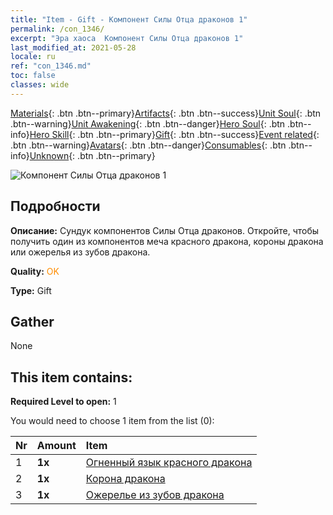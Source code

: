 ```yaml
---
title: "Item - Gift - Компонент Силы Отца драконов 1"
permalink: /con_1346/
excerpt: "Эра хаоса  Компонент Силы Отца драконов 1"
last_modified_at: 2021-05-28
locale: ru
ref: "con_1346.md"
toc: false
classes: wide
---
```

 [Materials](/ItemsRU/){: .btn .btn--primary}[Artifacts](/ItemsRU/Artifacts/){: .btn .btn--success}[Unit Soul](/ItemsRU/UnitSoul/){: .btn .btn--warning}[Unit Awakening](/ItemsRU/UnitAwakening/){: .btn .btn--danger}[Hero Soul](/ItemsRU/HeroSoul/){: .btn .btn--info}[Hero Skill](/ItemsRU/HeroSkill/){: .btn .btn--primary}[Gift](/ItemsRU/Gift/){: .btn .btn--success}[Event related](/ItemsRU/Events/){: .btn .btn--warning}[Avatars](/ItemsRU/Avatars/){: .btn .btn--danger}[Consumables](/ItemsRU/Consumables/){: .btn .btn--info}[Unknown](/ItemsRU/Unknown/){: .btn .btn--primary}

 ![Компонент Силы Отца драконов 1](/images/t/i_906025.png)

## Подробности
 **Описание:** Сундук компонентов Силы Отца драконов. Откройте, чтобы получить один из компонентов меча красного дракона, короны дракона или ожерелья из зубов дракона.

 **Quality:** <span style="color: #FF8C00">OK</span>

 **Type:** Gift

## Gather

  None

## This item contains:

 **Required Level to open:** 1

 You would need to choose 1 item from the list (0):

  | Nr | Amount |     Item    |
  |:---|:-------|:------------|
  | 1 |  **1x** | [Огненный язык красного дракона](/ItemsRU/art_146/) |  | 
  | 2 |  **1x** | [Корона дракона](/ItemsRU/art_147/) |  | 
  | 3 |  **1x** | [Ожерелье из зубов дракона](/ItemsRU/art_149/) |  | 
